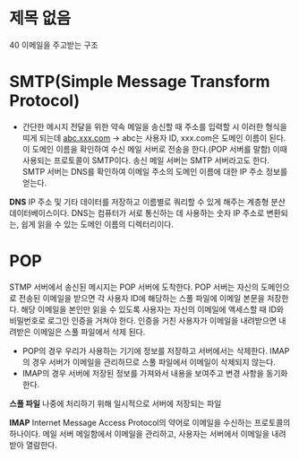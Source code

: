 # 제목 없음

40 이메일을 주고받는 구조

# SMTP(Simple Message Transform Protocol)

- 간단한 메시지 전달을 위한 약속
메일을 송신할 때 주소를 입력할 시 이러한 형식을 띠게 되는데 [abc.xxx.com](http://abc.xxx.com/) -> abc는 사용자 ID, xxx.com은 도메인 이름이 된다. 이 도메인 이름을 확인하여 수신 메일 서버로 전송을 한다.(POP 서버를 말함)
이때 사용되는 프로토콜이 SMTP이다. 송신 메일 서버는 SMTP 서버라고도 한다. SMTP 서버는 DNS를 확인하여 이메일 주소의 도메인 이름에 대한 IP 주소 정보를 얻는다.

**DNS**
IP 주소 및 기타 데이터를 저장하고 이름별로 쿼리할 수 있게 해주는 계층형 분산 데이터베이스이다. DNS는 컴퓨터가 서로 통신하는 데 사용하는 숫자 IP 주소로 변환되는, 쉽게 읽을 수 있는 도메인 이름의 디렉터리이다.

# POP

STMP 서버에서 송신된 메시지는 POP 서버에 도착한다. POP 서버는 자신의 도메인으로 전송된 이메일을 받으면 각 사용자 ID에 해당하는 스풀 파일에 이메일 본문을 저장한다. 해당 이메일을 본인만 읽을 수 있도록 사용자는 자신의 이메일에 액세스할 때 ID와 비밀번호로 로그인 인증을 거쳐야 한다.
인증을 거친 사용자가 이메일을 내려받으면 내려받은 이메일은 스풀 파일에서 삭제 된다.

- POP의 경우 우리가 사용하는 기기에 정보를 저장하고 서버에서는 삭제한다.
IMAP의 경우 서버가 이메일을 관리하므로 스풀 파일에서 이메일이 삭제되지 않는다.
- IMAP의 경우 서버에 저장된 정보를 가져와서 내용을 보여주고 변경 사항을 동기화 한다.

**스풀 파일**
나중에 처리하기 위해 일시적으로 서버에 저장되는 파일

**IMAP**
Internet Message Access Protocol의 약어로 이메일을 수신하는 프로토콜의 하나이다. 메일 서버 메일함에서 이메일을 관리하고, 사용자는 서버에서 이메일을 내려받아 열람한다.